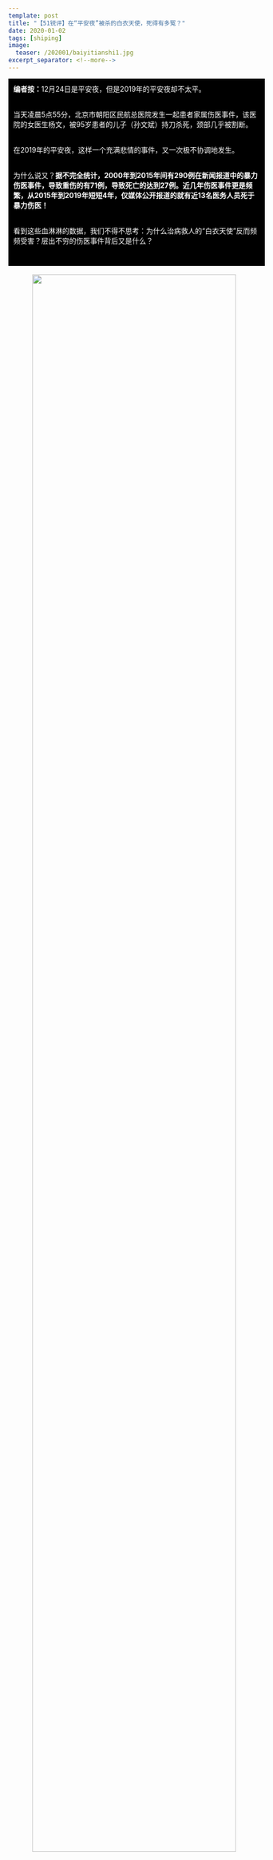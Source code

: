 ```yaml
---
template: post
title: "【51锐评】在“平安夜”被杀的白衣天使，死得有多冤？"
date: 2020-01-02
tags: [shiping]
image:
  teaser: /202001/baiyitianshi1.jpg
excerpt_separator: <!--more-->
---
```


<div style="width:98%;padding:10px;background-color:black;color:white;margin:0;">
<strong>编者按：</strong>12月24日是平安夜，但是2019年的平安夜却不太平。<br><br>

当天凌晨5点55分，北京市朝阳区民航总医院发生一起患者家属伤医事件，该医院的女医生杨文，被95岁患者的儿子（孙文斌）持刀杀死，颈部几乎被割断。<br><br>

在2019年的平安夜，这样一个充满悲情的事件，又一次极不协调地发生。<br><br>

为什么说又？<strong>据不完全统计，2000年到2015年间有290例在新闻报道中的暴力伤医事件，导致重伤的有71例，导致死亡的达到27例。近几年伤医事件更是频繁，从2015年到2019年短短4年，仅媒体公开报道的就有近13名医务人员死于暴力伤医！</strong><br><br>

看到这些血淋淋的数据，我们不得不思考：为什么治病救人的“白衣天使”反而频频受害？层出不穷的伤医事件背后又是什么？<br><br>
</div><br>



<div style="text-align:center;color:grey"><img src="/images/202001/baiyitianshi-1.jpg" width="90%"><br>记录了杨文医生被孙文斌杀害的视频</div><br>

<div style="text-align:center;background-color:green;color:white">  壹：事件的经过  </div>

12月28日下午5时许，《中国新闻周刊》记者在孙文斌的姐姐孙英家中对其进行了采访。

据孙英介绍，她家共有兄弟姐妹五个，孙文斌最小，孙家是通过农转非而进入城市的，大哥、大嫂已退休，自己也退休了。孙文斌早年曾在“北二外”做过印刷排字工人，后辞职，并做过养牛、养猪等，但都赔本，后来离了婚。目前无业的孙文斌自己在外租房子住。

<div style="text-align:center;color:grey"><img src="/images/202001/baiyitianshi-2.jpg" width="90%"><br>定福庄，孙某氏户籍所在地</div><br>

孙英称，在来到民航总医院之前一段时间，其母曾因“有些喘”，在朝阳区小庄医院（北京市朝阳区第二医院）住院，出院时身体各项指标检查合格。在民航总医院急诊科输液后，本想离院的魏某因状况不佳而在该科继续治疗，身体情况却越发糟糕，出现了高烧不退、昏迷等情况。

而关于凶手母亲的病情，医疗行业新媒体“医学界”在报道中引用了民航总医院急诊科一位医生的描述：“患者95岁老年女性，脑梗塞后遗症，长期卧床鼻饲营养，生活质量不高。12月4号杨文医生首诊的，病人来时呕吐、纳差、意识不清，家属签字拒绝一切检查，仅要求输点液，但是输液后病情无改善好转，几个家属就认定是杨文医生输液给输坏了。”

患者家属的话，与民航总医院急诊科医生的话互相矛盾。医生说病人来时就“意识不清”，但患者家属说，母亲就医前大体正常，就是“杨文医生输液给输坏了。”

两者争端的焦点在于输液。据民航总医院一名医生向记者承认，杨文医生给患者开了营养液和醒脑静。

<div style="text-align:center"><img src="/images/202001/baiyitianshi-3.jpg" width="90%"></div><br>

孙英说，他们和医院的另一矛盾在于能否将母亲从急诊科转向住院治疗，但得到的回应是医院没床位。她说，在急诊治疗下去意味着无法使用医保而需要自费，但家里的经济情况不好。据孙英介绍，随着母亲病情每况愈下，医疗费用不断增加，让孙文斌不满，他总是唠叨，“想住院又不让咱们进，医院就想置咱们于死地，让咱们把钱都花在这儿，倾家荡产”。

事发当天凌晨，其母再次出现“喘得很厉害”的情况，其他医生给开了药，但不见好转。当晚，孙英和孙文斌轮流陪护，孙文斌负责后半夜，此时正值杨文当班，最终发生了杨文被杀害的悲剧。

可以看到，整个事件的矛盾一是“凶手母亲是不是给杨文医生输液输坏了”，二是“医院是真没有床位还是有更深层次的原因”？

<div style="text-align:center"><img src="/images/202001/baiyitianshi-4.jpg" width="90%"></div><br>



<div style="text-align:center;background-color:green;color:white">  贰：滥用的中成药注射液  </div>

要清楚“凶手母亲是不是给杨文医生输液输坏了”，我们必须知道杨文医生给患者注射的“醒脑静”是什么？

“醒脑静”是一种中成药注射液。说到中药注射剂，我们想到的是不良反应发生率很高，没有经过正常的药物研发流程。

以康艾注射液为例，据报道2004-2015年，仅吉林省就有近2000例患者注射后出现不良反应，其中近一半是全身性的损害。

外界对于中成药注射剂的关注，应该是祸起2006年鱼腥草注射液事件。当时，因鱼腥草注射液**导致的严重不良反应甚至死亡事件频发**，国家药监局发布暂停使用鱼腥草注射液的通告。**遗憾的是，这个禁令是用生命换来的。**

<div style="text-align:center"><img src="/images/202001/baiyitianshi-5.jpg" width="90%"></div><br>

当然，中药注射剂的不良反应不仅仅发生在鱼腥草注射液。

2017年药品不良反应/事件报告中，中药引起的严重不良反应，约有1.7万余起。**在这里要看清楚“严重”二字。它是会危及生命的。**而那些医院没有上报的不良反应/事件有多少？那些患者情况如何？我们都不得而知。

无数病患者则用亲身体会告诉我们中药注射液的危害：

<div style="text-align:center"><img src="/images/202001/baiyitianshi-6.jpg" width="90%"></div><br>

我们再来说说醒脑静，醒脑静的主要成分有麝香、冰片、栀子、郁金，辅料聚山梨酯80、氯化钠。**在使用过程中偶见皮疹、恶心、面红、瘙痒等不良反应，乃至过敏性休克，必须及时抢救，属于不良反应极高的中成药注射液，全国多省市都将其纳入当地重点监控药品名单。**

拿广州来说，因为醒脑静的不良反应频发，17年就被列入广州重点监控指导目录：

<div style="text-align:center"><img src="/images/202001/baiyitianshi-7.jpg" width="90%"></div><br>

回到这次杀医事件来。**醒脑静导致的不良反应，对于年轻力壮的患者来说，休息几天可能就换过劲来了。但对于一个有肿瘤和脑梗后遗症的95岁高龄女病人来说，可能就抗不过去了。昏迷不醒，躺在急救室里，这算不算“输液给输坏了”呢？**

在一个95岁、满身病痛、器官慢性衰竭的老妇女身上，滥用充满争议、不良反应比例极高的中成药注射液，这个医生难道真的医德医术俱佳，这家医院真的是把治疗和护理病人摆在第一位么？

我们都知道，任何中药或者中成药，甭管是片剂还是药丸儿或者是注射液还是输液用的，只要是中药性质的，只要在大医院那基本都是回扣药。医生的基本工资是固定的，提成反而是主要收入来源，这些都已经是公开的秘密。

**杨文医生给95岁高龄的凶手母亲开具醒脑静，是与回扣有关，还是仅仅在中成药注射液普遍滥用的大背景下随大流开药，这我们就不得而知了。**

<div style="text-align:center"><img src="/images/202001/baiyitianshi-8.jpg" width="90%"></div><br>



<div style="text-align:center;background-color:green;color:white">  叁：“医保控费”最大的恶就是让医生必须为恶  </div>

进过医院的朋友都知道，现在随便看个感冒都要几百块，看场重病更是卖房卖车倾家荡产，不少人提起医院都恨得咬牙裂齿。

从记者对孙英的采访可以知道，患者一家本来都是农民，儿子儿媳都已退休。他们的职业和经济状况，证明他们基本属于北京的底层人士，很难长期负担老母亲在重症监护室的高额费用。患者家属与民航总医院的一大矛盾在于无法将凶手其母从急诊转到住院部治疗，进而无法享受医保报销，需要自费。

**家里经济情况不好，医院又迟迟不将其母亲从急诊科转向住院治疗，母亲病情每况愈下，医疗费用不断增加，在急诊科每天就要一两千的花费，所以孙文斌发出由衷的感叹：“想住院又不让咱们进，医院就想置咱们于死地，让咱们把钱都花在这儿，倾家荡产”。**

<div style="text-align:center"><img src="/images/202001/baiyitianshi-9.jpg" width="90%"></div><br>

**对于无法将凶手其母从急诊转到住院部治疗，医院的解释是医院没床位。那么，真的是这样吗？**

前几年，中南大学湘雅二院拒收医保患者的事情闹得沸沸扬扬，中南大学湘雅医院回应：“这是医院的无奈之举，因为市医保长期拖欠湘雅医院巨额医保结算款，医保额度也早已超支，导致医院难以为继，只能拒收医保病人。”这就是令人诟病的“医保控费”。

简单来说，就是**住院部医保限额远高于急诊医保限额，可报销患者相当一部分治疗费用；但医保报销资金一旦超支，超额部分将由医院自付，责任将分摊至各科室和医生。**多数医院由于年底医保资金紧张，会限制预后不好的患者的收治。

<div style="text-align:center"><img src="/images/202001/baiyitianshi-10.jpg" width="90%"></div><br>

要知道，**患者收入急诊科一般3～5天，最多不会超过一周，而此次伤医事件的患者在急诊科呆了20天上下，什么急诊需要这么久？这还是急诊吗？**除了民航总医院因医保限额不收患者，难道还有其它解释吗？

不光是患者对于“医保控费”深恶痛绝，连医生都屡屡感叹：“天下医生苦医保压榨久矣！”正是因为医保报销超额部分将由医院自付，并分摊至各科室和医生，导致医院和医生只能将患者以各种方法不让患者报医保。

<div style="text-align:center"><img src="/images/202001/baiyitianshi-11.jpg" width="90%"></div><br>



<div style="text-align:center;background-color:green;color:white">  肆：我们该怎么办  </div>

大家可能不知道，在毛主席时代，我国医患之间关系非常和谐，而且实现了全民医疗。当时的工厂就有自己的医疗中心，车间有护理站，工人们每周体检一次，免费医疗的对象不仅工人本身，还包括工人家属。

<div style="text-align:center;color:grey"><img src="/images/202001/baiyitianshi-12.jpg" width="90%"><br>一部我国上个世纪70年代的纪录片——《上海电机厂》片段截图</div><br>

改革开放后，医疗卫生服务逐渐推向了市场，医疗资源不再是全民所有，而是给某部分医院巨头所垄断。这个时候，医院和患者不再是医患关系，变成了赤裸裸的利益关系。

将整个医疗服务推向市场之后，医院所考虑的也只是如何从患者身上榨取更多的钱财，医生为了生存，也必须配合医院将患者的财产掏空。**由于医院现在需要自负盈亏，所以为了创收就有很多的隐形项目，和制造中成药的各公司进行合作就是其中之一，为了调动医生的积极性，医院又通过回扣制把医生变成了披着神圣外衣的恶魔，使医生和医院的利益更加紧密的联系在一起，团结一致的向病患群体伸出魔抓。**

因为医疗行业被垄断，医患比例严重失衡，越来越多人体会到看病困难。**为了加快效率，每个病人就诊时间往往只有3到5分钟——这根本就看不好病，都问不清楚症状。医生完全无法与患者进行充分的沟通，而每每“排队一整夜，看病两分钟”的这些矛盾，很容易就使患方将内心的憋屈与不满发泄到无辜又无奈的医务人员身上。**尤其是昂贵的医疗费，更是容易将患者的情绪激化。

<div style="text-align:center"><img src="/images/202001/baiyitianshi-13.jpg" width="90%"></div><br>

近年来，恶性伤医、杀医事件频发，这是十几年以来紧张的医患关系的延续，而造成这一切的根本原因正是医疗行业私有化。自此，**医生，这曾经被人形容为圣洁的白衣天使，本是救死扶伤之人，如今竟要防卫受伤，而防卫的对象竟然是自己的病人!**

要想使伤医事件不再发生，使杨文医生的悲剧不再重演，唯有使医疗行业重新归全民所有，回归公有制才是唯一的办法。

<div style="text-align:center"><img src="/images/202001/baiyitianshi-14.jpg" width="90%"></div><br>

